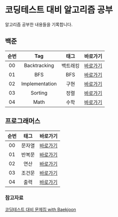 # 코딩테스트 대비 알고리즘 공부

알고리즘 공부한 내용들을 기록합니다.

## 백준

| 순번 | Tag                          | 태그                | 바로가기    | 
| :--: | :--------------------------: | :-----------------: | :------:  |
| 00 | Backtracking | 백트래킹 | [바로가기](https://github.com/SSUHYUNKIM/Algorithm/blob/main/backtracking/README.md) |
| 01 | BFS | BFS | [바로가기](https://github.com/SSUHYUNKIM/Algorithm/blob/main/BFS/README.md) |
| 02 | Implementation | 구현 | [바로가기](https://github.com/SSUHYUNKIM/Algorithm/blob/main/implementation/README.md) |
| 03 | Sorting | 정렬 | [바로가기]() |
| 04 | Math | 수학 | [바로가기](https://github.com/SSUHYUNKIM/Algorithm/blob/main/math/README.md) |

## 프로그래머스

| 순번 | 태그                | 바로가기    | 
| :--: | :-----------------: | :------:  |
| 00 | 문자열 | [바로가기](https://github.com/SSUHYUNKIM/Algorithm/blob/main/%EB%AC%B8%EC%9E%90%EC%97%B4/README.md) |
| 01 | 반복문 | [바로가기](https://github.com/SSUHYUNKIM/Algorithm/blob/main/%EB%B0%98%EB%B3%B5%EB%AC%B8/README.md) |
| 02 | 연산 | [바로가기](https://github.com/SSUHYUNKIM/Algorithm/blob/main/%EC%97%B0%EC%82%B0/README.md) |
| 03 | 조건문 | [바로가기](https://github.com/SSUHYUNKIM/Algorithm/blob/main/%EC%A1%B0%EA%B1%B4%EB%AC%B8/README.md) |
| 04 | 출력 | [바로가기](https://github.com/SSUHYUNKIM/Algorithm/blob/main/%EC%B6%9C%EB%A0%A5/README.md) |



### 참고자료
[코딩테스트 대비 문제집 with Baekjoon](https://github.com/tony9402/baekjoon)
